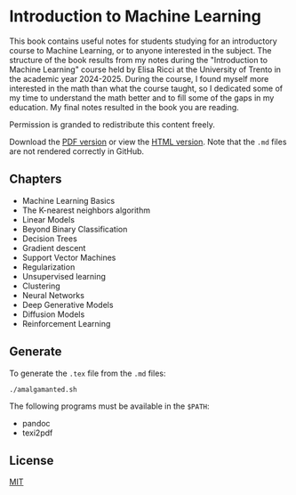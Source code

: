 # Introduction to Machine Learning

This book contains useful notes for students studying for an
introductory course to Machine Learning, or to anyone interested in
the subject. The structure of the book results from my notes during
the "Introduction to Machine Learning" course held by Elisa Ricci at
the University of Trento in the academic year 2024-2025. During the
course, I found myself more interested in the math than what the
course taught, so I dedicated some of my time to understand the math
better and to fill some of the gaps in my education. My final notes
resulted in the book you are reading.

Permission is granded to redistribute this content freely. 

Download the [PDF version](./Intro-to-Machine-Learning.pdf) or view the [HTML version](https://giovanni-diary.netlify.app/programming/notes/ml/intro-to-machine-learning.html). Note that the `.md` files are not rendered
correctly in GitHub.

## Chapters

- Machine Learning Basics
- The K-nearest neighbors algorithm
- Linear Models
- Beyond Binary Classification
- Decision Trees
- Gradient descent
- Support Vector Machines
- Regularization
- Unsupervised learning
- Clustering
- Neural Networks
- Deep Generative Models
- Diffusion Models
- Reinforcement Learning

## Generate

To generate the `.tex` file from the `.md` files:

```
./amalgamanted.sh
```

The following programs must be available in the `$PATH`:

- pandoc
- texi2pdf

## License

[MIT](./LICENSE)
